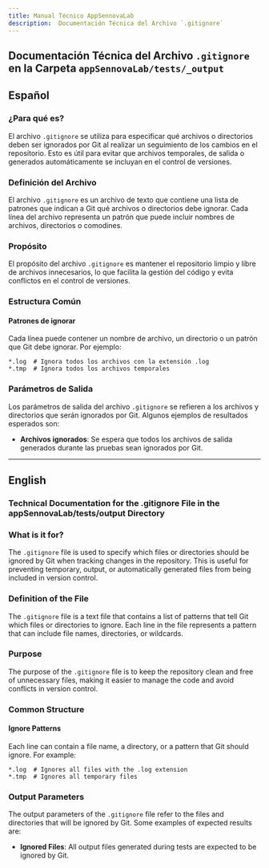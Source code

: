 ```yaml
---
title: Manual Técnico AppSennovaLab
description:  Documentación Técnica del Archivo `.gitignore`
---
```


## Documentación Técnica del Archivo `.gitignore` en la Carpeta `appSennovaLab/tests/_output`

## Español

### ¿Para qué es?
El archivo `.gitignore` se utiliza para especificar qué archivos o directorios deben ser ignorados por Git al realizar un seguimiento de los cambios en el repositorio. Esto es útil para evitar que archivos temporales, de salida o generados automáticamente se incluyan en el control de versiones.

### Definición del Archivo
El archivo `.gitignore` es un archivo de texto que contiene una lista de patrones que indican a Git qué archivos o directorios debe ignorar. Cada línea del archivo representa un patrón que puede incluir nombres de archivos, directorios o comodines.

### Propósito
El propósito del archivo `.gitignore` es mantener el repositorio limpio y libre de archivos innecesarios, lo que facilita la gestión del código y evita conflictos en el control de versiones.

### Estructura Común
#### Patrones de ignorar
Cada línea puede contener un nombre de archivo, un directorio o un patrón que Git debe ignorar. Por ejemplo:
```
*.log  # Ignora todos los archivos con la extensión .log
*.tmp  # Ignora todos los archivos temporales
```

### Parámetros de Salida
Los parámetros de salida del archivo `.gitignore` se refieren a los archivos y directorios que serán ignorados por Git. Algunos ejemplos de resultados esperados son:
- **Archivos ignorados**: Se espera que todos los archivos de salida generados durante las pruebas sean ignorados por Git.

---

## English

### Technical Documentation for the .gitignore File in the appSennovaLab/tests/output Directory

### What is it for?
The `.gitignore` file is used to specify which files or directories should be ignored by Git when tracking changes in the repository. This is useful for preventing temporary, output, or automatically generated files from being included in version control.

### Definition of the File
The `.gitignore` file is a text file that contains a list of patterns that tell Git which files or directories to ignore. Each line in the file represents a pattern that can include file names, directories, or wildcards.

### Purpose
The purpose of the `.gitignore` file is to keep the repository clean and free of unnecessary files, making it easier to manage the code and avoid conflicts in version control.

### Common Structure
#### Ignore Patterns
Each line can contain a file name, a directory, or a pattern that Git should ignore. For example:
```
*.log  # Ignores all files with the .log extension
*.tmp  # Ignores all temporary files
```

### Output Parameters
The output parameters of the `.gitignore` file refer to the files and directories that will be ignored by Git. Some examples of expected results are:
- **Ignored Files**: All output files generated during tests are expected to be ignored by Git.

